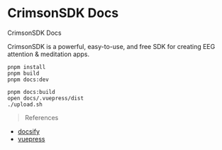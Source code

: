# CrimsonSDK Docs

CrimsonSDK Docs

CrimsonSDK is a powerful, easy-to-use, and free SDK for creating EEG attention & meditation apps.

```shell
pnpm install
pnpm build
pnpm docs:dev

pnpm docs:build
open docs/.vuepress/dist
./upload.sh
```

> References

- [docsify](<https://docsify.js.org>)
- [vuepress](<https://v2.vuepress.vuejs.org>)
